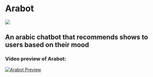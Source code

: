 # Arabot
<img src="https://i.imgur.com/afJHKAs.png"/>

## An arabic chatbot that recommends shows to users based on their mood

### Video preview of Arabot:
[![Arabot Preview](https://i.imgur.com/ulnIcpd.png)](https://www.youtube.com/watch?v=gAb5bxpfzA8&feature=youtu.be "Arabot")

